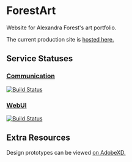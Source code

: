 # ForestArt
Website for Alexandra Forest's art portfolio.

The current production site is [hosted here.](http://13.57.225.177)

## Service Statuses
### [Communication](https://github.com/williamstrong/ForestArtCommunication)

[![Build Status](https://travis-ci.com/williamstrong/ForestArtCommunication.svg?branch=master)](https://travis-ci.com/williamstrong/ForestArtCommunication)

### [WebUI](https://github.com/williamstrong/ForestArtWebUI)

[![Build Status](https://travis-ci.com/williamstrong/ForestArtFrontEnd.svg?branch=master)](https://travis-ci.com/williamstrong/ForestArtFrontEnd)

## Extra Resources

Design prototypes can be viewed [on AdobeXD.](https://xd.adobe.com/view/6fe86a30-e429-4842-5120-df5eec9fedee-19d9/)
